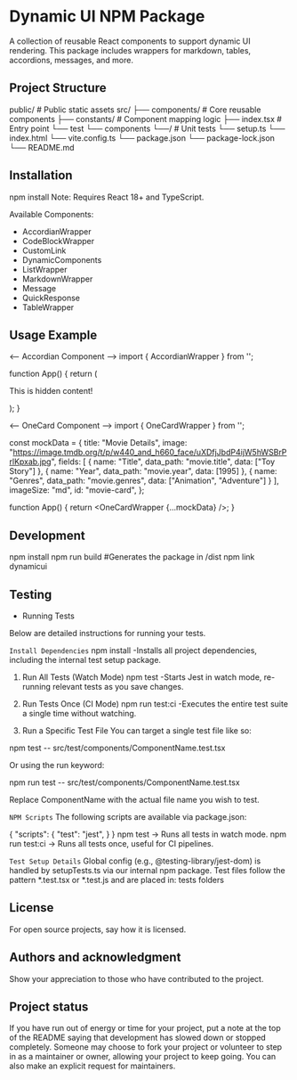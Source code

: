 # Dynamic UI NPM Package

A collection of reusable React components to support dynamic UI rendering. This package includes wrappers for markdown, tables, accordions, messages, and more.

## Project Structure

public/ # Public static assets
src/
├── components/ # Core reusable components
├── constants/ # Component mapping logic
├── index.tsx # Entry point
└── test
        └── components
           └──/ # Unit tests
        └── setup.ts
└── index.html
└── vite.config.ts
└── package.json
└── package-lock.json
└── README.md


## Installation

npm install <package-name>
Note: Requires React 18+ and TypeScript.

Available Components:
- AccordianWrapper
- CodeBlockWrapper
- CustomLink
- DynamicComponents
- ListWrapper
- MarkdownWrapper
- Message
- QuickResponse
- TableWrapper


## Usage Example
<-- Accordian Component -->
import { AccordianWrapper } from '<package-name>';

function App() {
  return (
    <AccordianWrapper title="Click me">
      <p>This is hidden content!</p>
    </AccordianWrapper>
  );
}

<-- OneCard Component -->
import { OneCardWrapper } from '<package-name>';

const mockData = {
  title: "Movie Details",
  image: "https://image.tmdb.org/t/p/w440_and_h660_face/uXDfjJbdP4ijW5hWSBrPrlKpxab.jpg",
  fields: [
    {
      name: "Title",
      data_path: "movie.title",
      data: ["Toy Story"]
    },
    {
      name: "Year",
      data_path: "movie.year",
      data: [1995]
    },
    {
      name: "Genres",
      data_path: "movie.genres",
      data: ["Animation", "Adventure"]
    }
  ],
  imageSize: "md",
  id: "movie-card",
};

function App() {
  return <OneCardWrapper {...mockData} />;
}


## Development

npm install
npm run build #Generates the package in /dist
npm link dynamicui


## Testing
- Running Tests

Below are detailed instructions for running your tests.

`Install Dependencies`
npm install
-Installs all project dependencies, including the internal test setup package.

1. Run All Tests (Watch Mode)
npm test
-Starts Jest in watch mode, re-running relevant tests as you save changes.

2. Run Tests Once (CI Mode)
npm run test:ci
-Executes the entire test suite a single time without watching.

3. Run a Specific Test File
You can target a single test file like so:

npm test -- src/test/components/ComponentName.test.tsx 

Or using the run keyword:

npm run test -- src/test/components/ComponentName.test.tsx 

Replace ComponentName with the actual file name you wish to test.

`NPM Scripts`
The following scripts are available via package.json:

{
  "scripts": {
    "test": "jest",
  }
}
npm test → Runs all tests in watch mode.
npm run test:ci → Runs all tests once, useful for CI pipelines.

`Test Setup Details`
Global config (e.g., @testing-library/jest-dom) is handled by setupTests.ts via our internal npm package.
Test files follow the pattern *.test.tsx or *.test.js and are placed in: tests folders


## License
For open source projects, say how it is licensed.

## Authors and acknowledgment
Show your appreciation to those who have contributed to the project.

## Project status
If you have run out of energy or time for your project, put a note at the top of the README saying that development has slowed down or stopped completely. Someone may choose to fork your project or volunteer to step in as a maintainer or owner, allowing your project to keep going. You can also make an explicit request for maintainers.